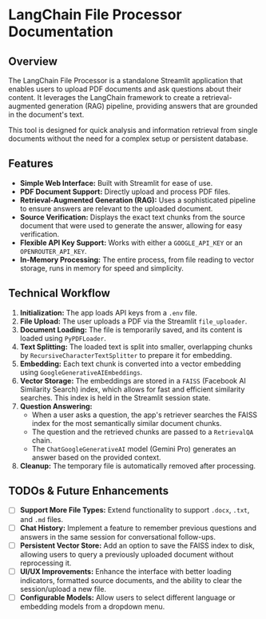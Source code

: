 # LangChain File Processor Documentation

## Overview

The LangChain File Processor is a standalone Streamlit application that enables users to upload PDF documents and ask questions about their content. It leverages the LangChain framework to create a retrieval-augmented generation (RAG) pipeline, providing answers that are grounded in the document's text.

This tool is designed for quick analysis and information retrieval from single documents without the need for a complex setup or persistent database.

## Features

-   **Simple Web Interface:** Built with Streamlit for ease of use.
-   **PDF Document Support:** Directly upload and process PDF files.
-   **Retrieval-Augmented Generation (RAG):** Uses a sophisticated pipeline to ensure answers are relevant to the uploaded document.
-   **Source Verification:** Displays the exact text chunks from the source document that were used to generate the answer, allowing for easy verification.
-   **Flexible API Key Support:** Works with either a `GOOGLE_API_KEY` or an `OPENROUTER_API_KEY`.
-   **In-Memory Processing:** The entire process, from file reading to vector storage, runs in memory for speed and simplicity.

## Technical Workflow

1.  **Initialization:** The app loads API keys from a `.env` file.
2.  **File Upload:** The user uploads a PDF via the Streamlit `file_uploader`.
3.  **Document Loading:** The file is temporarily saved, and its content is loaded using `PyPDFLoader`.
4.  **Text Splitting:** The loaded text is split into smaller, overlapping chunks by `RecursiveCharacterTextSplitter` to prepare it for embedding.
5.  **Embedding:** Each text chunk is converted into a vector embedding using `GoogleGenerativeAIEmbeddings`.
6.  **Vector Storage:** The embeddings are stored in a `FAISS` (Facebook AI Similarity Search) index, which allows for fast and efficient similarity searches. This index is held in the Streamlit session state.
7.  **Question Answering:**
    -   When a user asks a question, the app's retriever searches the FAISS index for the most semantically similar document chunks.
    -   The question and the retrieved chunks are passed to a `RetrievalQA` chain.
    -   The `ChatGoogleGenerativeAI` model (Gemini Pro) generates an answer based on the provided context.
8.  **Cleanup:** The temporary file is automatically removed after processing.

## TODOs & Future Enhancements

-   [ ] **Support More File Types:** Extend functionality to support `.docx`, `.txt`, and `.md` files.
-   [ ] **Chat History:** Implement a feature to remember previous questions and answers in the same session for conversational follow-ups.
-   [ ] **Persistent Vector Store:** Add an option to save the FAISS index to disk, allowing users to query a previously uploaded document without reprocessing it.
-   [ ] **UI/UX Improvements:** Enhance the interface with better loading indicators, formatted source documents, and the ability to clear the session/upload a new file.
-   [ ] **Configurable Models:** Allow users to select different language or embedding models from a dropdown menu.